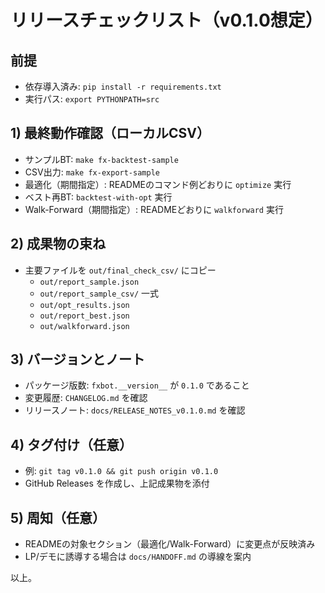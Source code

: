 # リリースチェックリスト（v0.1.0想定）

## 前提
- 依存導入済み: `pip install -r requirements.txt`
- 実行パス: `export PYTHONPATH=src`

## 1) 最終動作確認（ローカルCSV）
- サンプルBT: `make fx-backtest-sample`
- CSV出力: `make fx-export-sample`
- 最適化（期間指定）: READMEのコマンド例どおりに `optimize` 実行
- ベスト再BT: `backtest-with-opt` 実行
- Walk-Forward（期間指定）: READMEどおりに `walkforward` 実行

## 2) 成果物の束ね
- 主要ファイルを `out/final_check_csv/` にコピー
  - `out/report_sample.json`
  - `out/report_sample_csv/` 一式
  - `out/opt_results.json`
  - `out/report_best.json`
  - `out/walkforward.json`

## 3) バージョンとノート
- パッケージ版数: `fxbot.__version__` が `0.1.0` であること
- 変更履歴: `CHANGELOG.md` を確認
- リリースノート: `docs/RELEASE_NOTES_v0.1.0.md` を確認

## 4) タグ付け（任意）
- 例: `git tag v0.1.0 && git push origin v0.1.0`
- GitHub Releases を作成し、上記成果物を添付

## 5) 周知（任意）
- READMEの対象セクション（最適化/Walk-Forward）に変更点が反映済み
- LP/デモに誘導する場合は `docs/HANDOFF.md` の導線を案内

以上。
